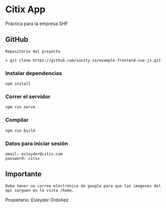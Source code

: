 Citix App
=== 

Práctica para la empresa SHF

## GitHub

    Repositorio del proyecto

    > git clone https://github.com/sanity-io/example-frontend-vue-js.git


### Instalar dependencias
```
npm install
```

### Correr el servidor
```
npm run serve
```

### Compilar
```
npm run build
```

### Datos para iniciar sesión
```
email: esleyder@citix.com
password: citix
```

## Importante
```
Debe tener un correo electrónico de google para que las imagenes del api carguen en la vista /home.
```

Propietario: Esleyder Ordoñez